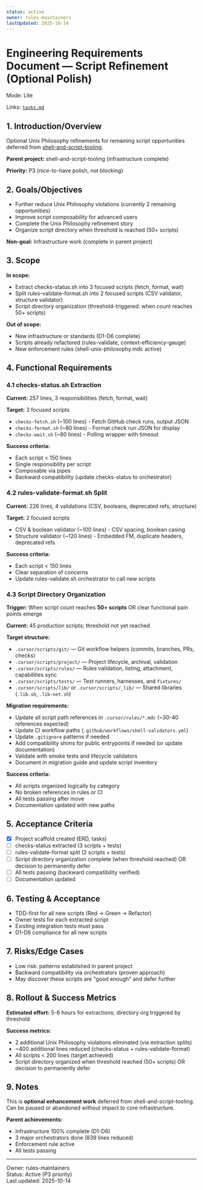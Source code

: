 ```yaml
---
status: active
owner: rules-maintainers
lastUpdated: 2025-10-14
---
```


# Engineering Requirements Document — Script Refinement (Optional Polish)

Mode: Lite

Links: [`tasks.md`](./tasks.md)

## 1. Introduction/Overview

Optional Unix Philosophy refinements for remaining script opportunities deferred from [shell-and-script-tooling](../shell-and-script-tooling/erd.md).

**Parent project:** shell-and-script-tooling (infrastructure complete)

**Priority:** P3 (nice-to-have polish, not blocking)

## 2. Goals/Objectives

- Further reduce Unix Philosophy violations (currently 2 remaining opportunities)
- Improve script composability for advanced users
- Complete the Unix Philosophy refinement story
- Organize script directory when threshold is reached (50+ scripts)

**Non-goal:** Infrastructure work (complete in parent project)

## 3. Scope

**In scope:**

- Extract checks-status.sh into 3 focused scripts (fetch, format, wait)
- Split rules-validate-format.sh into 2 focused scripts (CSV validator, structure validator)
- Script directory organization (threshold-triggered: when count reaches 50+ scripts)

**Out of scope:**

- New infrastructure or standards (D1-D6 complete)
- Scripts already refactored (rules-validate, context-efficiency-gauge)
- New enforcement rules (shell-unix-philosophy.mdc active)

## 4. Functional Requirements

### 4.1 checks-status.sh Extraction

**Current:** 257 lines, 3 responsibilities (fetch, format, wait)

**Target:** 3 focused scripts

- `checks-fetch.sh` (~100 lines) - Fetch GitHub check runs, output JSON
- `checks-format.sh` (~80 lines) - Format check run JSON for display
- `checks-wait.sh` (~80 lines) - Polling wrapper with timeout

**Success criteria:**

- Each script < 150 lines
- Single responsibility per script
- Composable via pipes
- Backward compatibility (update checks-status to orchestrator)

### 4.2 rules-validate-format.sh Split

**Current:** 226 lines, 4 validations (CSV, booleans, deprecated refs, structure)

**Target:** 2 focused scripts

- CSV & boolean validator (~100 lines) - CSV spacing, boolean casing
- Structure validator (~120 lines) - Embedded FM, duplicate headers, deprecated refs

**Success criteria:**

- Each script < 150 lines
- Clear separation of concerns
- Update rules-validate.sh orchestrator to call new scripts

### 4.3 Script Directory Organization

**Trigger:** When script count reaches **50+ scripts** OR clear functional pain points emerge

**Current:** 45 production scripts; threshold not yet reached

**Target structure:**

- `.cursor/scripts/git/` — Git workflow helpers (commits, branches, PRs, checks)
- `.cursor/scripts/project/` — Project lifecycle, archival, validation
- `.cursor/scripts/rules/` — Rules validation, listing, attachment, capabilities sync
- `.cursor/scripts/tests/` — Test runners, harnesses, and `fixtures/`
- `.cursor/scripts/lib/` or `.cursor/scripts/_lib/` — Shared libraries (`.lib.sh`, `.lib-net.sh`)

**Migration requirements:**

- Update all script path references in `.cursor/rules/*.mdc` (~30-40 references expected)
- Update CI workflow paths (`.github/workflows/shell-validators.yml`)
- Update `.gitignore` patterns if needed
- Add compatibility shims for public entrypoints if needed (or update documentation)
- Validate with smoke tests and lifecycle validators
- Document in migration guide and update script inventory

**Success criteria:**

- All scripts organized logically by category
- No broken references in rules or CI
- All tests passing after move
- Documentation updated with new paths

## 5. Acceptance Criteria

- [x] Project scaffold created (ERD, tasks)
- [ ] checks-status extracted (3 scripts + tests)
- [ ] rules-validate-format split (2 scripts + tests)
- [ ] Script directory organization complete (when threshold reached) OR decision to permanently defer
- [ ] All tests passing (backward compatibility verified)
- [ ] Documentation updated

## 6. Testing & Acceptance

- TDD-first for all new scripts (Red → Green → Refactor)
- Owner tests for each extracted script
- Existing integration tests must pass
- D1-D6 compliance for all new scripts

## 7. Risks/Edge Cases

- Low risk: patterns established in parent project
- Backward compatibility via orchestrators (proven approach)
- May discover these scripts are "good enough" and defer further

## 8. Rollout & Success Metrics

**Estimated effort:** 5-6 hours for extractions; directory org triggered by threshold

**Success metrics:**

- 2 additional Unix Philosophy violations eliminated (via extraction splits)
- ~400 additional lines reduced (checks-status + rules-validate-format)
- All scripts < 200 lines (target achieved)
- Script directory organized when threshold reached (50+ scripts) OR decision to permanently defer

## 9. Notes

This is **optional enhancement work** deferred from shell-and-script-tooling. Can be paused or abandoned without impact to core infrastructure.

**Parent achievements:**

- Infrastructure 100% complete (D1-D6)
- 3 major orchestrators done (839 lines reduced)
- Enforcement rule active
- All tests passing

---

Owner: rules-maintainers  
Status: Active (P3 priority)  
Last updated: 2025-10-14
